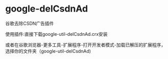# google-delCsdnAd
谷歌去除CSDN广告插件 

使用插件:直接下载google-util-delCsdnAd.crx安装

或者在谷歌浏览器-更多工具-扩展程序-打开开发者模式-加载已解压的扩展程序，选择你的文件夹（google-util-delCsdnAd)


